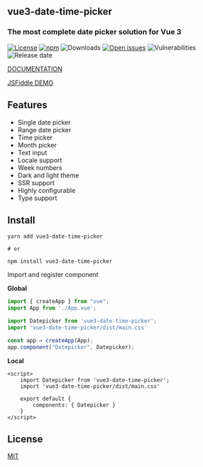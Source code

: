 ## vue3-date-time-picker


### The most complete date picker solution for Vue 3

[![License](https://img.shields.io/github/license/vuepic/vue3-date-time-picker)](https://github.com/Vuepic/vue3-date-time-picker/blob/master/LICENSE) [![npm](https://img.shields.io/npm/v/vue3-date-time-picker.svg)](https://www.npmjs.com/package/vue3-date-time-picker) ![Downloads](https://img.shields.io/npm/dm/vue3-date-time-picker) [![Open issues](https://img.shields.io/github/issues-raw/vuepic/vue3-date-time-picker)](https://github.com/Vuepic/vue3-date-time-picker/issues) ![Vulnerabilities](https://img.shields.io/snyk/vulnerabilities/github/vuepic/vue3-date-time-picker) ![Release date](https://img.shields.io/github/release-date/vuepic/vue3-date-time-picker)


[DOCUMENTATION](https://vue3datepicker.com/)


[JSFiddle DEMO](https://jsfiddle.net/6gn3he1b/)

## Features

- Single date picker
- Range date picker
- Time picker
- Month picker
- Text input
- Locale support
- Week numbers
- Dark and light theme
- SSR support
- Highly configurable
- Type support

## Install

```shell
yarn add vue3-date-time-picker

# or

npm install vue3-date-time-picker
```

Import and register component

**Global**

```js
import { createApp } from "vue";
import App from './App.vue';

import Datepicker from 'vue3-date-time-picker';
import 'vue3-date-time-picker/dist/main.css'

const app = createApp(App);
app.component("Datepicker", Datepicker);
```

**Local**

```vue
<script>
    import Datepicker from 'vue3-date-time-picker';
    import 'vue3-date-time-picker/dist/main.css'
    
    export default {
        components: { Datepicker }
    }
</script>
```

## License

[MIT](https://github.com/Vuepic/vue3-date-time-picker/blob/master/LICENSE)